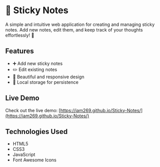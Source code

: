 # 📝 Sticky Notes

A simple and intuitive web application for creating and managing sticky notes. Add new notes, edit them, and keep track of your thoughts effortlessly! 🌟

## Features
- ➕ Add new sticky notes
- ✏️ Edit existing notes
- 🎨 Beautiful and responsive design
- 💾 Local storage for persistence

## Live Demo
Check out the live demo: [https://iam269.github.io/Sticky-Notes/](https://iam269.github.io/Sticky-Notes/)

## Technologies Used
- HTML5
- CSS3
- JavaScript
- Font Awesome Icons